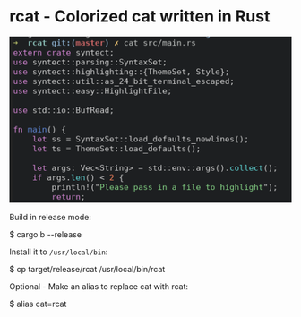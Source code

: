 # rcat - Colorized cat written in Rust

![](screenshot.png)

Build in release mode:

  $ cargo b --release

Install it to `/usr/local/bin`:

  $ cp target/release/rcat /usr/local/bin/rcat

Optional - Make an alias to replace cat with rcat:

  $ alias cat=rcat
